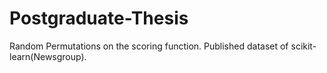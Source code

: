 # Postgraduate-Thesis

Random Permutations on the scoring function.
Published dataset of scikit-learn(Newsgroup).
